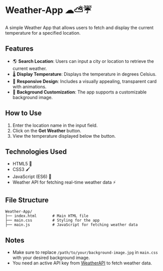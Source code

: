 # Weather-App ☁⛅☔

A simple Weather App that allows users to fetch and display the current temperature for a specified location.

## Features

- 🌎 **Search Location**: Users can input a city or location to retrieve the current weather.
- 🌡️ **Display Temperature**: Displays the temperature in degrees Celsius.
- 🎨 **Responsive Design**: Includes a visually appealing, transparent card with animations.
- 🌄 **Background Customization**: The app supports a customizable background image.

## How to Use

1. Enter the location name in the input field.
2. Click on the **Get Weather** button.
3. View the temperature displayed below the button.

## Technologies Used

- HTML5 🔧
- CSS3 🖌
- JavaScript (ES6) 🔄
- Weather API for fetching real-time weather data ⚡

## File Structure

```
Weather-App/
├── index.html       # Main HTML file
├── main.css         # Styling for the app
├── main.js          # JavaScript for fetching weather data
```

## Notes

- Make sure to replace `/path/to/your/background-image.jpg` in `main.css` with your desired background image.
- You need an active API key from [WeatherAPI](https://www.weatherapi.com/) to fetch weather data.



